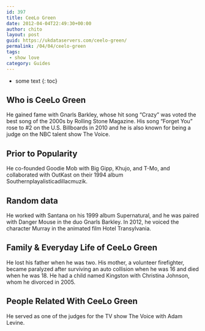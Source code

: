 ```yaml
---
id: 397
title: CeeLo Green
date: 2012-04-04T22:49:30+00:00
author: chito
layout: post
guid: https://ukdataservers.com/ceelo-green/
permalink: /04/04/ceelo-green
tags:
 - show love
category: Guides
---
```


* some text
{: toc}


## Who is  CeeLo Green
                  
                  
                  
He gained fame with Gnarls Barkley, whose hit song &#8220;Crazy&#8221; was voted the best song of the 2000s by Rolling Stone Magazine. His song &#8220;Forget You&#8221; rose to #2 on the U.S. Billboards in 2010 and he is also known for being a judge on the NBC talent show The Voice.
                  
                
                
                
## Prior to Popularity 
                  
                  
                  
He co-founded Goodie Mob with Big Gipp, Khujo, and T-Mo, and collaborated with OutKast on their 1994 album Southernplayalisticadillacmuzik. 
                  
                
                
                
## Random data 
                  
                  
                  
He worked with Santana on his 1999 album Supernatural, and he was paired with Danger Mouse in the duo Gnarls Barkley. In 2012, he voiced the character Murray in the animated film Hotel Transylvania. 
                  
                
                
                
## Family & Everyday Life of CeeLo Green
                  
                  
                  
He lost his father when he was two. His mother, a volunteer firefighter, became paralyzed after surviving an auto collision when he was 16 and died when he was 18. He had a child named Kingston with Christina Johnson, whom he divorced in 2005. 
                  
                
                
                
## People Related With  CeeLo Green
                  
                  
                  
He served as one of the judges for the TV show The Voice with Adam Levine.
                  
                
              
            
          
          
          
    
    
  
